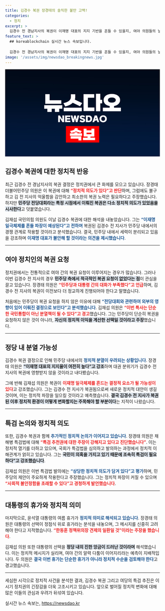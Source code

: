 ```yaml
---
title: 김경수 복권 장경태의 솔직한 불만 고백!
categories:
  - 정치
excerpt: >
  김경수 전 경남지사의 복권이 이재명 대표의 지지 기반을 흔들 수 있을지, 여야 의원들의 날카로운 분석이 이어졌다. 유권자의 시선이 집중되는 가운데, 정치적 배경과 내포된 의미에 대한 논란이 끊이지 않고 있다. 클릭하여 세밀한 정치적 판단을 확인해보세요!
feature_text: >
  ## koreablockchain 실시간 뉴스 속보입니다.

  김경수 전 경남지사의 복권이 이재명 대표의 지지 기반을 흔들 수 있을지, 여야 의원들의 날카로운 분석이 이어졌다. 유권자의 시선이 집중되는 가운데, 정치적 배경과 내포된 의미에 대한 논란이 끊이지 않고 있다. 클릭하여 세밀한 정치적 판단을 확인해보세요!
image: '/assets/img/newsdao_breakingnews.jpg'
---
```


<p><img src="/assets/img/newsdao_breakingnews.jpg" alt="koreablockchain 속보" /></p>

<h2 data-ke-size="size26">김경수 복권에 대한 정치적 반응</h2>

<p data-ke-size="size16">최근 김경수 전 경남지사의 복권 결정은 정치권에서 큰 화제를 모으고 있습니다. 장경태 더불어민주당 의원은 이 복권에 대해 <b><span style="color: #ee2323;">“정치적 의도가 있다”고 판단</span></b>하며, 그럼에도 불구하고 김 전 지사의 억울함을 감안하고 최소한의 복권 노력은 필요하다고 주장했습니다. 하지만 <b><span style="background-color: #21538527;">민주당 전당대회라는 특정 시점에서 이뤄진 복권은 다소 정치적 의도가 있었음을 시사한다</span></b>고 덧붙였습니다.</p>

<p data-ke-size="size16">김재섭 국민의힘 의원도 이날 김경수 복권에 대한 해석을 내놓았습니다. 그는 <b><span style="color: #1a5490;">“이재명 일극체제를 흔들 파장이 예상된다”고 전하며</span></b> 복권된 김경수 전 지사가 민주당 내에서의 경쟁 관계로 작용할 것이라고 분석했습니다. 결국, 민주당 내에서 세력이 분리되고 있음을 강조하며 <b><span style="color: #1a5490;">이재명 대표가 불안해 할 것이라는 의견을 제시했습니다</span></b>.</p>

<hr>

<h2 data-ke-size="size26">여야 정치인의 복권 요청</h2>

<p data-ke-size="size16">정치권에서는 전통적으로 여야 간의 복권 요청이 이루어지는 경우가 많습니다. 그러나 이번 김경수 전 지사의 경우 <b><span style="background-color: #21538527;">민주당 측에서 적극적인 복권 요청이 없었다는 점</span></b>이 관심을 끌고 있습니다. 장경태 의원은 <b><span style="color: #ee2323;">“민주당과 대통령 간의 대화가 부족했다”고 언급</span></b>하며, 김경수 전 지사의 복권이 이전보다 더 정교하게 진행되어야 한다고 말했습니다.</p>

<p data-ke-size="size16">처음에는 민주당이 복권 요청을 하지 않은 이유에 대해 <b><span style="color: #1a5490;">“전당대회와 관련하여 외부의 영향이 있어 이뤄진 결정으로 보인다”고 분석했습니다</span></b>. 김재섭 의원은 <b><span style="color: #ee2323;">“이번 특사는 단순한 국민통합이 아닌 분열책이 될 수 있다”고 경고</span></b>했습니다. 그는 민주당이 단순히 복권을 요청하지 않은 것이 아니라, <b><span style="background-color: #21538527;">자신의 정치적 이익을 계산한 선택일 것이라고 주장</span></b>했습니다.</p>

<hr>

<h2 data-ke-size="size26">정당 내 분열 가능성</h2>

<p data-ke-size="size16">김경수 복권 결정으로 인해 민주당 내에서의 <b><span style="color: #1a5490;">정치적 분열이 우려되는 상황입니다</span></b>. 장경태 의원은 <b><span style="background-color: #21538527;">“이재명 대표의 지지율이 여전히 높다”고 강조</span></b>하며 대권 분위기가 김경수 전 지사의 복권에 영향받지 않을 것이라고 내다봤습니다.</p>

<p data-ke-size="size16">그에 반해 김재섭 의원은 복권이 <b><span style="color: #ee2323;">이재명 일극체제를 흔드는 결정적 요소가 될 가능성이 있다</span></b>고 강조했습니다. 그는 김경수 전 지사가 복권됨으로써 새로운 정치적 대안이 생길 것이며, 이는 정치적 파장을 일으킬 것이라고 예측했습니다. <b><span style="background-color: #21538527;">결국 김경수 전 지사가 복권된 이후 정치적 환경이 어떻게 변화할지는 주목해야 할 부분이다</span></b>는 지적이 나왔습니다.</p>

<hr>

<h2 data-ke-size="size26">특검 논의와 정치적 의도</h2>

<p data-ke-size="size16">또한, 김경수 복권과 함께 <b><span style="color: #1a5490;">추가적인 정치적 논의가 이어지고 있습니다</span></b>. 장경태 의원은 채 해병 특검법에 대해 <b><span style="color: #ee2323;">“특검 추천권에 대한 주장이 강해지고 있다고 진단했습니다”</span></b>. 이는 정치적 열기를 더하고 있으며, 국회가 특검법을 심의하고 발의하는 과정에서 정치적 이해관계가 얽히고 있습니다. 그는 <b><span style="background-color: #21538527;">국민이 의혹을 가지고 있기 때문에 조속히 특검이 필요하다”고 강조했습니다</span></b>.</p>

<p data-ke-size="size16">김재섭 의원은 이번 특검법 발의에는 <b><span style="color: #1a5490;">“상당한 정치적 의도가 담겨 있다”고 평가</span></b>하며, 민주당의 제안이 주요하게 작용한다고 주장했습니다. 그는 정치적 파장이 커질 수 있으며 <b><span style="color: #ee2323;">“사회적 불안정함을 초래할 수 있다”고 경청하게 발언했습니다</span></b>.</p>

<hr>

<h2 data-ke-size="size26">대통령의 휴가와 정치적 의미</h2>

<p data-ke-size="size16">마지막으로, 윤석열 대통령의 여름 휴가가 <b><span style="color: #1a5490;">정치적 의미로 해석되고 있습니다</span></b>. 장경태 의원은 대통령의 선택이 정점식 위로 휴가라는 분석을 내놓으며, 그 메시지를 신중히 고려해야 한다고 지적했습니다. <b><span style="color: #ee2323;">“한동훈 정책위의장 견제의 일환일 것”이라는 주장을 했습니다</span></b>.</p>

<p data-ke-size="size16">김재섭 의원 또한 대통령의 선택을 <b><span style="background-color: #21538527;">정당 내의 진한 앙금이 드러난 것이라며</span></b> 해석했습니다. 이는 정치적 메시지가 실리며, 여야 간의 알력 다툼이 이어지리라는 예측이 지배적입니다. 두 의원은 <b><span style="color: #1a5490;">결국 이번 휴가는 단순한 휴가가 아니라 정치적 수순을 검토해야 한다</span></b>고 경고했습니다.</p>

<hr>

<p data-ke-size="size16">세심한 시각으로 정치적 사건을 분석한 결과, 김경수 복권 그리고 여당의 특검 추진은 이 시기 정치권의 긴장감을 더욱 고조시키고 있습니다. 앞으로 벌어질 정치적 변화에 대해 많은 이들의 관심과 우려가 뒤섞여 있습니다.</p>
실시간 뉴스 속보는, <a href="https://newsdao.kr" rel="dofollow">https://newsdao.kr</a>



